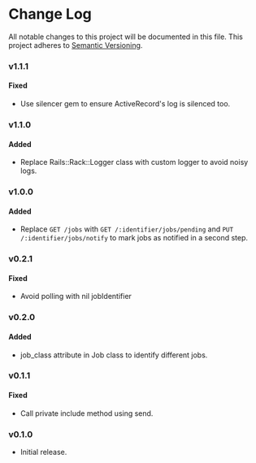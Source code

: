 # Change Log
All notable changes to this project will be documented in this file.
This project adheres to [Semantic Versioning](http://semver.org/).

### v1.1.1

#### Fixed

- Use silencer gem to ensure ActiveRecord's log is silenced too.

### v1.1.0

#### Added

- Replace Rails::Rack::Logger class with custom logger to avoid noisy logs.

### v1.0.0

#### Added

- Replace `GET /jobs` with `GET /:identifier/jobs/pending` and `PUT /:identifier/jobs/notify` to mark jobs as notified in a second step.

### v0.2.1

#### Fixed

- Avoid polling with nil jobIdentifier

### v0.2.0

#### Added

- job_class attribute in Job class to identify different jobs.

### v0.1.1

#### Fixed

- Call private include method using send.

### v0.1.0

* Initial release.
